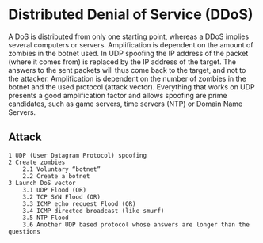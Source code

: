 # Distributed Denial of Service (DDoS)

A DoS is distributed from only one starting point, whereas a DDoS implies several computers or servers. Amplification is dependent on the amount of zombies in the botnet used. In UDP spoofing the IP address of the packet (where it comes from) is replaced by the IP address of the target. The answers to the sent packets will thus come back to the target, and not to the attacker. Amplification is dependent on the number of zombies in the botnet and the used protocol (attack vector). Everything that works on UDP presents a good amplification factor and allows spoofing are prime candidates, such as game servers, time servers (NTP) or Domain Name Servers.

## Attack

```
1 UDP (User Datagram Protocol) spoofing
2 Create zombies
    2.1 Voluntary “botnet”
    2.2 Create a botnet
3 Launch DoS vector
    3.1 UDP Flood (OR)
    3.2 TCP SYN Flood (OR)
    3.3 ICMP echo request Flood (OR)
    3.4 ICMP directed broadcast (like smurf)
    3.5 NTP Flood
    3.6 Another UDP based protocol whose answers are longer than the questions
```
